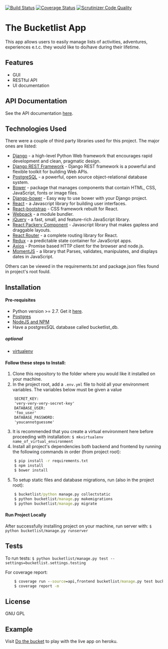 [![Build Status](https://travis-ci.org/andela-cdike/django_bucketlist_app.svg?branch=develop)](https://travis-ci.org/andela-cdike/django_bucketlist_app)
[![Coverage Status](https://coveralls.io/repos/github/andela-cdike/django_bucketlist_app/badge.svg?branch=develop)](https://coveralls.io/github/andela-cdike/django_bucketlist_app?branch=develop)
[![Scrutinizer Code Quality](https://scrutinizer-ci.com/g/andela-cdike/django_bucketlist_app/badges/quality-score.png?b=develop)](https://scrutinizer-ci.com/g/andela-cdike/django_bucketlist_app/?branch=develop)

# The Bucketlist App

This app allows users to easily manage lists of activities, adventures, experiences e.t.c. they would like to do/have during their lifetime.

## Features
+ GUI
+ RESTful API
+ UI documentation

## API Documentation
See the API documentation [here](http://dothebucket.herokuapp.com/api/v1/docs/).

## Technologies Used
There were a couple of third party libraries used for this project. The major ones are listed:
+ [Django](https://www.djangoproject.com/) - a high-level Python Web framework that encourages rapid development and clean, pragmatic design.
+ [Django REST Framework](http://www.django-rest-framework.org/) - Django REST framework is a powerful and flexible toolkit for building Web APIs.
+ [PostgreSQL](https://www.postgresql.org/) - a powerful, open source object-relational database system.
+ [Bower](https://bower.io/) - package that manages components that contain HTML, CSS, JavaScript, fonts or image files.
+ [Django-bower](https://github.com/nvbn/django-bower) - Easy way to use bower with your Django project.
+ [React](https://facebook.github.io/react/) - a Javascript library for building user interfaces.
+ [React-bootstrap](https://react-bootstrap.github.io/) - CSS framework rebuilt for React.
+ [Webpack](https://webpack.github.io/) - a module bundler.
+ [jQuery](https://jquery.com/) - a fast, small, and feature-rich JavaScript library.
+ [React Packery Component](http://packery.metafizzy.co/) - Javascript library that makes gapless and draggable layouts.
+ [React Router](https://github.com/reactjs/react-router) -  a complete routing library for React.
+ [Redux](https://github.com/reactjs/redux) - a predictable state container for JavaScript apps.
+ [Axios](https://github.com/mzabriskie/axios) - Promise based HTTP client for the browser and node.js.
+ [MomentJS](http://momentjs.com/) - a library that Parses, validates, manipulates, and displays dates in JavaScript.

Others can be viewed in the requirements.txt and package.json files found in project's root fould.

## Installation

#### Pre-requisites
+ Python version >= 2.7. Get it [here](https://www.python.org/downloads/release/python-2711/).
+ [Postgres](https://www.postgresql.org/download/)
+ [NodeJS and NPM](https://docs.npmjs.com/getting-started/installing-node)
+ Have a postgresSQL database called bucketlist_db.

##### optional
+ [virtualenv](https://virtualenv.pypa.io/en/stable/installation/)

#### Follow these steps to Install:
1. Clone this repository to the folder where you would like it installed on your machine.
2. In the project root, add a `.env.yml` file to hold all your environment variables. The variables below must be given a value
```cmd
    SECRET_KEY:
    'very-very-very-secret-key'
    DATABASE_USER:
    'foo_user'
    DATABASE_PASSWORD:
    'youcannotguessme' 
```
3. It is recommended that you create a virtual environment here before proceeding with installation: 
`$ mkvirtualenv name_of_virtual_environment`
4. Install all project's dependencies both backend and frontend by running the following commands in order (from project root):
```cmd
    $ pip install -r requirements.txt
    $ npm install
    $ bower install
```
5. To setup static files and database migrations, run (also in the project root):
```cmd
    $ bucketlist/python manage.py collectstatic
    $ python bucketlist/manage.py makemigrations
    $ python bucketlist/manage.py migrate
```

#### Run Project Locally
After successfully installing project on your machine, run server with:
```$ python bucketlist/manage.py runserver```

## Tests
To run tests:
```$ python bucketlist/manage.py test --settings=bucketlist.settings.testing```

For coverage report:
```cmd
    $ coverage run --source=api,frontend bucketlist/manage.py test bucketlist --noinput --settings=bucketlist.settings.testa
    $ coverage report -m
```

## License
GNU GPL

## Example
Visit [Do the bucket](https://dothebucket.herokuapp.com/) to play with the live app on heroku.